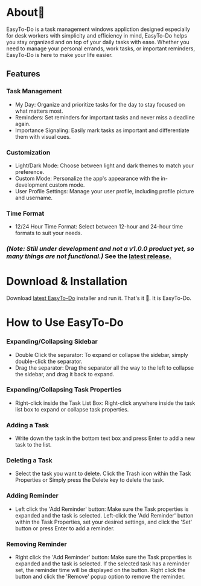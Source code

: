 # About📖

EasyTo-Do is a task management windows appliction designed especially for desk workers with simplicity and efficiency in mind, EasyTo-Do helps you stay organized and on top of your daily tasks with ease. Whether you need to manage your personal errands, work tasks, or important reminders, EasyTo-Do is here to make your life easier.

## Features

### Task Management

* My Day: Organize and prioritize tasks for the day to stay focused on what matters most.
* Reminders: Set reminders for important tasks and never miss a deadline again.
* Importance Signaling: Easily mark tasks as important and differentiate them with visual cues.

### Customization

* Light/Dark Mode: Choose between light and dark themes to match your preference.
* Custom Mode: Personalize the app's appearance with the in-development custom mode.
* User Profile Settings: Manage your user profile, including profile picture and username.

### Time Format

* 12/24 Hour Time Format: Select between 12-hour and 24-hour time formats to suit your needs.

### <i>(Note: Still under development and not a v1.0.0 product yet, so many things are not functional.)</i> See the [latest release.](https://github.com/Nischall01/EasyTo-do/releases/latest)

# Download & Installation

Download [latest EasyTo-Do](https://github.com/Nischall01/EasyTo-do/releases/latest) installer and run it. That's it 🎉️. It is EasyTo-Do.

# How to Use EasyTo-Do

### Expanding/Collapsing Sidebar

* Double Click the separator: To expand or collapse the sidebar, simply double-click the separator.
* Drag the separator: Drag the separator all the way to the left to collapse the sidebar, and drag it back to expand.

### Expanding/Collapsing Task Properties

* Right-click inside the Task List Box: Right-click anywhere inside the task list box to expand or collapse task properties.

### Adding a Task

* Write down the task in the bottom text box and press Enter to add a new task to the list.

### Deleting a Task

* Select the task you want to delete. Click the Trash icon within the Task Properties or Simply press the Delete key to delete the task.

### Adding Reminder

* Left click the 'Add Reminder' button: Make sure the Task properties is expanded and the task is selected. Left-click the 'Add Reminder' button within the Task Properties, set your desired settings, and click the 'Set' button or press Enter to add a reminder.

### Removing Reminder

* Right click the 'Add Reminder' button: Make sure the Task properties is expanded and the task is selected. If the selected task has a reminder set, the reminder time will be displayed on the button. Right click the button and click the 'Remove' popup option to remove the reminder.

